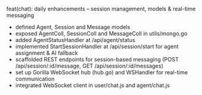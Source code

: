 feat(chat): daily enhancements – session management, models & real-time messaging

- defined Agent, Session and Message models
- exposed AgentColl, SessionColl and MessageColl in utils/mongo.go
- added AgentStatusHandler at /api/agent/status
- implemented StartSessionHandler at /api/session/start for agent assignment & AI fallback
- scaffolded REST endpoints for session-based messaging (POST /api/session/:id/message, GET /api/session/:id/messages)
- set up Gorilla WebSocket hub (hub.go) and WSHandler for real-time communication
- integrated WebSocket client in user/chat.js and agent/chat.js